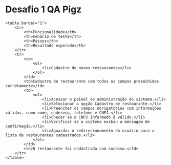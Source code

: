 <!DOCTYPE html>
<html>
<head>
    <title>Desafio 1 QA Pigz</title>
</head>
<body>
    <h1>Desafio 1 QA Pigz</h1>

    <table border="1">
        <tr>
            <th>Funcionalidade</th>
            <th>Cenário de teste</th>
            <th>Passos</th> 
            <th>Resultado esperado</th>
        </tr>
        <tr>
            <td>
                <ol>
                    <li>Cadastro de novos restaurantes</li>
                </ol>
            </td>
            <td>Cadastro de restaurante com todos os campos preenchidos corretamente</td>
            <td>
                <ol>
                    <li>Acessar o painel de administração do sistema.</li>
                    <li>Selecionar a opção Cadastro de restaurante.</li>
                    <li>Preencher os campos obrigatórios com informações válidas, como nome, endereço, telefone e CNPJ.</li>
                    <li>Checar se o CNPJ informado é válido.</li>
                    <li>Verificar se o sistema exibiu a mensagem de confirmação.</li>
                    <li>Aguardar o redirecionamento do usuário para a lista de restaurantes cadastrados.</li>
                </ol>
            </td>
            <td>O restaurante foi cadastrado com sucesso.</td>
        </tr>
    </table>
</body>
</html>

